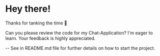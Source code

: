 # Hey there!

Thanks for tanking the time 🙏

Can you please review the code for my Chat-Application?
I'm eager to learn. Your feedback is highly appreciated.

--
See in README.md file for further details on how to start the project.

